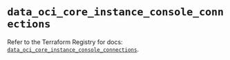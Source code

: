 # `data_oci_core_instance_console_connections`

Refer to the Terraform Registry for docs: [`data_oci_core_instance_console_connections`](https://registry.terraform.io/providers/hashicorp/oci/7.19.0/docs/data-sources/core_instance_console_connections).
